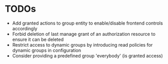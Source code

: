 # TODOs

* Add granted actions to group entity to enable/disable frontend controls accordingly 
* Forbid deletion of last manage grant of an authorization resource to ensure it can be deleted
* Restrict access to dynamic groups by introducing read policies for dynamic groups in configuration
* Consider providing a predefined group 'everybody' (is granted access)
